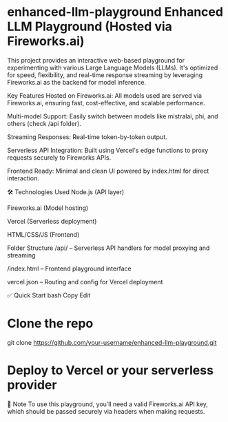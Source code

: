 # enhanced-llm-playground Enhanced LLM Playground (Hosted via Fireworks.ai)
This project provides an interactive web-based playground for experimenting with various Large Language Models (LLMs). It's optimized for speed, flexibility, and real-time response streaming by leveraging Fireworks.ai as the backend for model inference.

 Key Features
Hosted on Fireworks.ai: All models used are served via Fireworks.ai, ensuring fast, cost-effective, and scalable performance.

Multi-model Support: Easily switch between models like mistralai, phi, and others (check /api folder).

Streaming Responses: Real-time token-by-token output.

Serverless API Integration: Built using Vercel's edge functions to proxy requests securely to Fireworks APIs.

Frontend Ready: Minimal and clean UI powered by index.html for direct interaction.

🛠️ Technologies Used
Node.js (API layer)

Fireworks.ai (Model hosting)

Vercel (Serverless deployment)

HTML/CSS/JS (Frontend)

 Folder Structure
/api/ – Serverless API handlers for model proxying and streaming

/index.html – Frontend playground interface

vercel.json – Routing and config for Vercel deployment

✅ Quick Start
bash
Copy
Edit
# Clone the repo
git clone https://github.com/your-username/enhanced-llm-playground.git

# Deploy to Vercel or your serverless provider
📌 Note
To use this playground, you’ll need a valid Fireworks.ai API key, which should be passed securely via headers when making requests.
